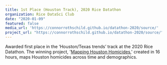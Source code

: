 ```yaml
---
title: 1st Place (Houston Track), 2020 Rice Datathon
organization: Rice DataSci Club
date: "2020-01-09"
featured: false
media_url: 'https://connorrothschild.github.io/datathon-2020/source/'
project_url: "https://connorrothschild.github.io/datathon-2020/source/"
---
```


Awarded first place in the ‘Houston/Texas trends’ track at the 2020 Rice Datathon. The winning project, '[Mapping Houston Homicides](https://connorrothschild.github.io/datathon-2020/source/),' created in 16 hours, maps Houston homicides across time and demographics.
